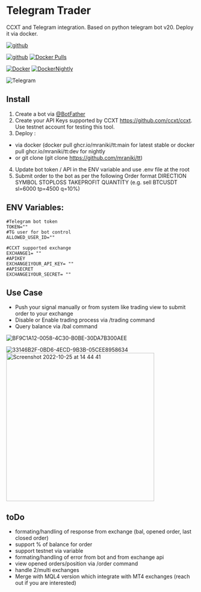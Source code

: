# Telegram Trader
 CCXT and Telegram integration. Based on python telegram bot v20. 
 Deploy it via docker. 


[![github](https://img.shields.io/badge/GitHub%20Pages-222222?style=for-the-badge&logo=GitHub%20Pages&logoColor=white)](https://github.com/mraniki/tt)

[![github](https://badgen.net/github/status/mraniki/tt/latest)](https://github.com/mraniki/tt)
[![Docker Pulls](https://img.shields.io/docker/pulls/mraniki/tt?style=plastic)](https://hub.docker.com/r/mraniki/tt)

[![Docker](https://github.com/mraniki/tt/actions/workflows/docker-publish.yml/badge.svg)](https://github.com/mraniki/tt/actions/workflows/docker-publish.yml)
[![DockerNightly](https://github.com/mraniki/tt/actions/workflows/docker-image-dev.yml/badge.svg)](https://github.com/mraniki/tt/actions/workflows/docker-image-dev.yml)

![Telegram](https://img.shields.io/badge/Telegram-2CA5E0?style=for-the-badge&logo=telegram&logoColor=white)

## Install
1) Create a bot via [@BotFather ](https://core.telegram.org/bots/tutorial)
2) Create your API Keys supported by CCXT https://github.com/ccxt/ccxt. Use testnet account for testing this tool.
3) Deploy :
- via docker (docker pull ghcr.io/mraniki/tt:main for latest stable or  docker pull ghcr.io/mraniki/tt:dev for nightly
- or git clone  (git clone https://github.com/mraniki/tt)
4) Update bot token / API in the ENV variable and use .env file at the root
5) Submit order to the bot as per the following Order format DIRECTION SYMBOL STOPLOSS TAKEPROFIT QUANTITY 
  (e.g. sell BTCUSDT sl=6000 tp=4500 q=10%) 
 

## ENV Variables:

    #Telegram bot token 
    TOKEN="" 
    #TG user for bot control
    ALLOWED_USER_ID=""
    
    #CCXT supported exchange 
    EXCHANGE1= ""
    #APIKEY
    EXCHANGE1YOUR_API_KEY= ""
    #APISECRET
    EXCHANGE1YOUR_SECRET= "" 
        
        
 ## Use Case
 - Push your signal manually or from system like  trading view to submit order to your exchange
 - Disable or Enable trading process via /trading command
 - Query balance via /bal command

 
 
 
 ![BF9C1A12-0058-4C30-B0BE-30DA7B300AEE](https://user-images.githubusercontent.com/8766259/199304735-6f3eb428-30e0-46b9-9930-9a29fbcec565.jpeg)

 ![33146B2F-0BD6-4ECD-9B3B-05CEE8958634](https://user-images.githubusercontent.com/8766259/199287828-64d9b780-a5f5-47b3-96ac-a066ea53a18c.jpeg)
<img width="393" alt="Screenshot 2022-10-25 at 14 44 41" src="https://user-images.githubusercontent.com/8766259/197776314-10219d7f-693f-44df-8efe-a5794bbafe98.png">

 ## toDo
- formating/handling of response from exchange (bal, opened order, last closed order)
- support % of balance for order
- support testnet via variable 
- formating/handling of error from bot and from exchange api
- view opened orders/position via /order command 
- handle 2/multi exchanges
- Merge with MQL4 version which integrate with MT4 exchanges (reach out if you are interested)


